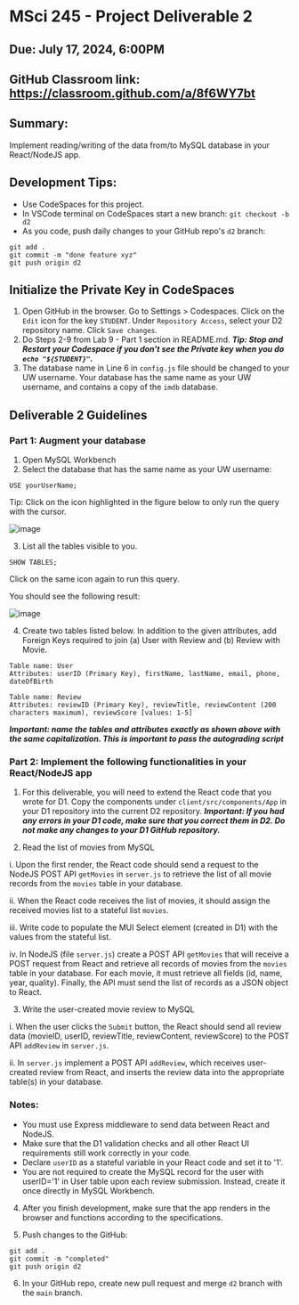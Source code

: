 # MSci 245 - Project Deliverable 2

## Due: July 17, 2024, 6:00PM

## GitHub Classroom link: https://classroom.github.com/a/8f6WY7bt

## Summary: 
Implement reading/writing of the data from/to MySQL database in your React/NodeJS app.

## Development Tips:
- Use CodeSpaces for this project.
- In VSCode terminal on CodeSpaces start a new branch:
```git checkout -b d2```
- As you code, push daily changes to your GitHub repo's `d2` branch:
```
git add .
git commit -m "done feature xyz"
git push origin d2
```

## Initialize the Private Key in CodeSpaces

1. Open GitHub in the browser. Go to Settings > Codespaces. Click on the `Edit` icon for the key `STUDENT`. Under `Repository Access`, select your D2 repository name. Click `Save changes`.
2. Do Steps 2-9 from Lab 9 - Part 1 section in README.md. ***Tip: Stop and Restart your Codespace if you don't see the Private key when you do `echo "${STUDENT}"`.***
3. The database name in Line 6 in `config.js` file should be changed to your UW username. Your database has the same name as your UW username, and contains a copy of the `imdb` database.

## Deliverable 2 Guidelines

### Part 1: Augment your database

1. Open MySQL Workbench
2. Select the database that has the same name as your UW username:

```
USE yourUserName;
```
Tip: Click on the icon highlighted in the figure below to only run the query with the cursor.

![image](/img/screen1.png)

3. List all the tables visible to you.

```
SHOW TABLES;
```

Click on the same icon again to run this query.

You should see the following result:

![image](/img/screen3.png)

4. Create two tables listed below. In addition to the given attributes, add Foreign Keys required to join (a) User with Review and (b) Review with Movie. 

```
Table name: User
Attributes: userID (Primary Key), firstName, lastName, email, phone, dateOfBirth
```

```
Table name: Review 
Attributes: reviewID (Primary Key), reviewTitle, reviewContent (200 characters maximum), reviewScore [values: 1-5] 
```

***Important: name the tables and attributes exactly as shown above with the same capitalization. This is important to pass the autograding script***

### Part 2: Implement the following functionalities in your React/NodeJS app

1.	For this deliverable, you will need to extend the React code that you wrote for D1. Copy the components under `client/src/components/App` in your D1 repository into the current D2 repository. ***Important: If you had any errors in your D1 code, make sure that you correct them in D2. Do not make any changes to your D1 GitHub repository.***

2.	Read the list of movies from MySQL 

i. Upon the first render, the React code should send a request to the NodeJS POST API `getMovies` in `server.js` to retrieve the list of all movie records from the `movies` table in your database. 

ii. When the React code receives the list of movies, it should assign the received movies list to a stateful list `movies`. 

iii. Write code to populate the MUI Select element (created in D1) with the values from the stateful list. 

iv. In NodeJS (file `server.js`) create a POST API `getMovies` that will receive a POST request from React and retrieve all records of movies from the `movies` table in your database. For each movie, it must retrieve all fields (id, name, year, quality). Finally, the API must send the list of records as a JSON object to React.

3.	Write the user-created movie review to MySQL 

i. When the user clicks the `Submit` button, the React should send all review data (movieID, userID, reviewTitle, reviewContent, reviewScore) to the POST API `addReview` in `server.js`. 

ii. In `server.js` implement a POST API `addReview`, which receives user-created review from React, and inserts the review data into the appropriate table(s) in your database. 

### Notes:
- You must use Express middleware to send data between React and NodeJS.
- Make sure that the D1 validation checks and all other React UI requirements still work correctly in your code.
- Declare `userID` as a stateful variable in your React code and set it to '1'.
- You are not required to create the MySQL record for the user with userID='1' in User table upon each review submission. Instead, create it once directly in MySQL Workbench. 

4.	After you finish development, make sure that the app renders in the browser and functions according to the specifications.

5.	Push changes to the GitHub:

```
git add .
git commit -m "completed"
git push origin d2
```

6.	In your GitHub repo, create new pull request and merge `d2` branch with the `main` branch.
